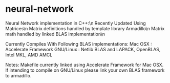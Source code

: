 # neural-network
Neural Network implementation in C++:\n
Recently Updated Using Matrices\n
Matrix definitions handled by template library Armadillo\n
Matrix math handled by linked BLAS implementation\n

Currently Compiles With Following BLAS implementations:
Mac OSX   : Accelerate Framework
GNU/Linux : Netlib BLAS and LAPACK, OpenBLAS, Intel MKL, AMD AMCL

Notes:
Makefile currently linked using Accelerate Framework for Mac OSX.
If intending to compile on GNU/Linux please link your own BLAS framework to armadillo.
